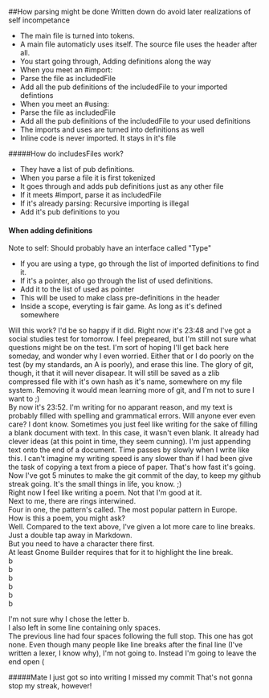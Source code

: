 ##How parsing might be done
Written down do avoid later realizations of self incompetance
* The main file is turned into tokens.
* A main file automaticly uses itself. The source file uses the header after all.
* You start going through, Adding definitions along the way
* When you meet an #import:
 * Parse the file as includedFile
 * Add all the pub definitions of the includedFile to your imported defintions
* When you meet an #using:
 * Parse the file as includedFile
 * Add all the pub definitions of the includedFile to your used definitions
* The imports and uses are turned into definitions as well
* Inline code is never imported. It stays in it's file
  
#####How do includesFiles work?
* They have a list of pub definitions.
* When you parse a file it is first tokenized
* It goes through and adds pub definitions just as any other file
* If it meets #import, parse it as includedFile
 * If it's already parsing: Recursive importing is illegal
 * Add it's pub definitions to you
 
#### When adding definitions
Note to self: Should probably have an interface called "Type"
* If you are using a type, go through the list of imported definitions to find it.
* If it's a pointer, also go through the list of used definitions.
 * Add it to the list of used as pointer
  * This will be used to make class pre-definitions in the header
* Inside a scope, everyting is fair game. As long as it's defined somewhere

Will this work? I'd be so happy if it did. Right now it's 23:48 and I've got a social studies test for tomorrow. I feel prepeared, but I'm still not sure what questions might be on the test. I'm sort of hoping I'll get back here someday, and wonder why I even worried. Either that or I do poorly on the test (by my standards, an A is poorly), and erase this line. The glory of git, though, it that it will never disapear. It will still be saved as a zlib compressed file with it's own hash as it's name, somewhere on my file system. Removing it would mean learning more of git, and I'm not to sure I want to ;)  
By now it's 23:52. I'm writing for no apparant reason, and my text is probably filled with spelling and grammatical errors. Will anyone ever even care? I dont know. Sometimes you just feel like writing for the sake of filling a blank document with text. In this case, it wasn't even blank. It already had clever ideas (at this point in time, they seem cunning). I'm just appending text onto the end of a document. Time passes by slowly when I write like this. I can't imagine my writing speed is any slower than if I had been give the task of copying a text from a piece of paper. That's how fast it's going.  
Now I've got 5 minutes to make the git commit of the day, to keep my github streak going. It's the small things in life, you know. ;)  
Right now I feel like writing a poem. Not that I'm good at it.  
Next to me, there are rings interwined.  
Four in one, the pattern's called. The most popular pattern in Europe.  
How is this a poem, you might ask?  
Well. Compared to the text above, I've given a lot more care to line breaks.  
Just a double tap away in Markdown.  
But you need to have a character there first.  
At least Gnome Builder requires that for it to highlight the line break.  
b  
b  
b  
b  
b  
b  
  
I'm not sure why I chose the letter b.  
I also left in some line containing only spaces.  
The previous line had four spaces following the full stop. This one has got none.
Even though many people like line breaks after the final line (I've written a lexer, I know why), I'm not going to. Instead I'm going to leave the end open (

#####Mate I just got so into writing I missed my commit
That's not gonna stop my streak, however!
